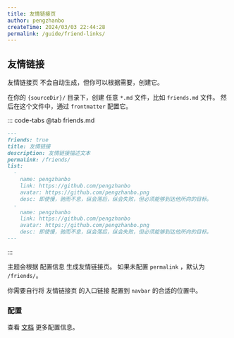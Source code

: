 ```yaml
---
title: 友情链接页
author: pengzhanbo
createTime: 2024/03/03 22:44:28
permalink: /guide/friend-links/
---
```


## 友情链接

友情链接页 不会自动生成，但你可以根据需要，创建它。

在你的 `{sourceDir}/` 目录下，创建 任意 `*.md` 文件，比如 `friends.md` 文件。
然后在这个文件中，通过 `frontmatter` 配置它。

::: code-tabs
@tab friends.md
```md
---
friends: true
title: 友情链接
description: 友情链接描述文本
permalink: /friends/
list:
  -
    name: pengzhanbo
    link: https://github.com/pengzhanbo
    avatar: https://github.com/pengzhanbo.png
    desc: 即使慢，驰而不息，纵会落后，纵会失败，但必须能够到达他所向的目标。
  -
    name: pengzhanbo
    link: https://github.com/pengzhanbo
    avatar: https://github.com/pengzhanbo.png
    desc: 即使慢，驰而不息，纵会落后，纵会失败，但必须能够到达他所向的目标。
---
```
:::

主题会根据 配置信息 生成友情链接页。 如果未配置 `permalink` ，默认为 `/friends/`。

你需要自行将 友情链接页 的入口链接 配置到 `navbar` 的合适的位置中。

### 配置

查看 [文档](/config/frontmatter/friends/) 更多配置信息。
